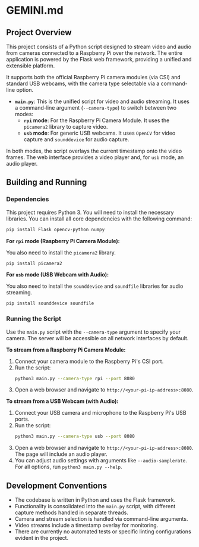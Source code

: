 # GEMINI.md

## Project Overview

This project consists of a Python script designed to stream video and audio from cameras connected to a Raspberry Pi over the network. The entire application is powered by the Flask web framework, providing a unified and extensible platform.

It supports both the official Raspberry Pi camera modules (via CSI) and standard USB webcams, with the camera type selectable via a command-line option.

*   **`main.py`**: This is the unified script for video and audio streaming. It uses a command-line argument (`--camera-type`) to switch between two modes:
    *   **`rpi` mode**: For the Raspberry Pi Camera Module. It uses the `picamera2` library to capture video.
    *   **`usb` mode**: For generic USB webcams. It uses `OpenCV` for video capture and `sounddevice` for audio capture.

In both modes, the script overlays the current timestamp onto the video frames. The web interface provides a video player and, for `usb` mode, an audio player.

## Building and Running

### Dependencies

This project requires Python 3. You will need to install the necessary libraries. You can install all core dependencies with the following command:

```bash
pip install Flask opencv-python numpy
```

**For `rpi` mode (Raspberry Pi Camera Module):**

You also need to install the `picamera2` library.

```bash
pip install picamera2
```

**For `usb` mode (USB Webcam with Audio):**

You also need to install the `sounddevice` and `soundfile` libraries for audio streaming.

```bash
pip install sounddevice soundfile
```

### Running the Script

Use the `main.py` script with the `--camera-type` argument to specify your camera. The server will be accessible on all network interfaces by default.

**To stream from a Raspberry Pi Camera Module:**

1.  Connect your camera module to the Raspberry Pi's CSI port.
2.  Run the script:
    ```bash
    python3 main.py --camera-type rpi --port 8080
    ```
3.  Open a web browser and navigate to `http://<your-pi-ip-address>:8080`.

**To stream from a USB Webcam (with Audio):**

1.  Connect your USB camera and microphone to the Raspberry Pi's USB ports.
2.  Run the script:
    ```bash
    python3 main.py --camera-type usb --port 8080
    ```
3.  Open a web browser and navigate to `http://<your-pi-ip-address>:8080`. The page will include an audio player.
4.  You can adjust audio settings with arguments like `--audio-samplerate`. For all options, run `python3 main.py --help`.

## Development Conventions

*   The codebase is written in Python and uses the Flask framework.
*   Functionality is consolidated into the `main.py` script, with different capture methods handled in separate threads.
*   Camera and stream selection is handled via command-line arguments.
*   Video streams include a timestamp overlay for monitoring.
*   There are currently no automated tests or specific linting configurations evident in the project.

